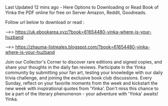Last Updated 12 mins ago - Here Options to Downloading or Read Book of Yinka the PDF online for free on Server Amazon, Reddit, Goodreads.
 
Follow url below to download or read :
 
-->> https://uk.ebookarea.xyz/?book=61654480-yinka-where-is-your-huzband
 
-->> https://zhauma-listreales.blogspot.com/?book=61654480-yinka-where-is-your-huzband
 
Join our Collector's Corner to discover rare editions and signed copies, and share your thoughts in the daily fan reviews.
Participate in the Yinka community by submitting your fan art, testing your knowledge with our daily trivia challenge, and joining the exclusive book club discussions.
Every Sunday, reflect on your favorite moments from the week and kickstart the new week with inspirational quotes from 'Yinka'. Don't miss this chance to be a part of the literary phenomenon - your adventure with 'Yinka' awaits! Yinka.

